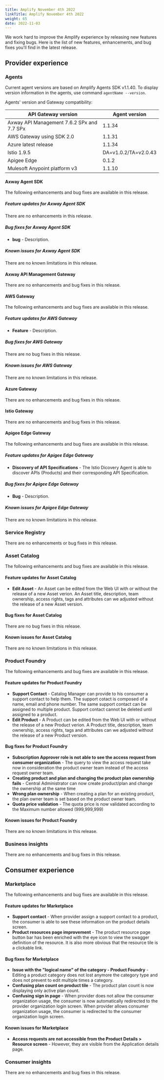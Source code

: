 ```yaml
---
title: Amplify November 4th 2022
linkTitle: Amplify November 4th 2022
weight: 65
date: 2022-11-03
---
```

We work hard to improve the Amplify experience by releasing new features and fixing bugs. Here is the list of new features, enhancements, and bug fixes you’ll find in the latest release.

## Provider experience

### Agents

Current agent versions are based on Amplify Agents SDK v1.1.40. To display version information in the agents, use command `agentName --version`.

Agents' version and Gateway compatibility:

| API Gateway version                        | Agent version        |
|--------------------------------------------|----------------------|
| Axway API Management 7.6.2 SPx and 7.7 SPx | 1.1.34               |
| AWS Gateway using SDK 2.0                  | 1.1.31               |
| Azure latest release                       | 1.1.34               |
| Istio 1.9.5                                | DA=v1.0.2/TA=v2.0.43 |
| Apigee Edge                                | 0.1.2                |
| Mulesoft Anypoint platform v3              | 1.1.10               |

#### Axway Agent SDK

The following enhancements and bug fixes are available in this release.

##### Feature updates for Axway Agent SDK

There are no enhancements in this release.

##### Bug fixes for Axway Agent SDK

* **bug** - Description.

##### Known issues for Axway Agent SDK

There are no known limitations in this release.

#### Axway API Management Gateway

There are no enhancements and bug fixes in this release.

#### AWS Gateway

The following enhancements and bug fixes are available in this release.

##### Feature updates for AWS Gateway

* **Feature** - Description.

##### Bug fixes for AWS Gateway

There are no bug fixes in this release.

##### Known issues for AWS Gateway

There are no known limitations in this release.

#### Azure Gateway

There are no enhancements and bug fixes in this release.

#### Istio Gateway

There are no enhancements and bug fixes in this release.

#### Apigee Edge Gateway

The following enhancements and bug fixes are available in this release.

##### Feature updates for Apigee Edge Gateway

* **Discovery of API Specifications** - The Istio Dicovery Agent is able to discover APIs (Products) and their corresponding API Specification.

##### Bug fixes for Apigee Edge Gateway

* **Bug** - Description.

##### Known issues for Apigee Edge Gateway

There are no known limitations in this release.

### Service Registry

There are no enhancements or bug fixes in this release.

### Asset Catalog

The following enhancements and bug fixes are available in this release.

#### Feature updates for Asset Catalog

* **Edit Asset** - An Asset can be edited from the Web UI with or without the release of a new Asset verion. An Asset title, description, team ownership, access rights, tags and attributes can we adjusted without the release of a new Asset version.

#### Bug fixes for Asset Catalog

There are no bug fixes in this release.

#### Known issues for Asset Catalog

There are no known limitations in this release.

### Product Foundry

The following enhancements and bug fixes are available in this release.

#### Feature updates for Product Foundry

* **Support Contact** - Catalog Manager can provide to his consumer a support contact to help them. The support cotact is composed of a name, email and phone number. The same support contact can be assigned to multiple product. Support contact cannot be deleted until assigned to a product.
* **Edit Product** - A Product can be edited from the Web UI with or without the release of a new Product verion. A Product title, description, team ownership, access rights, tags and attributes can we adjusted without the release of a new Product version.

#### Bug fixes for Product Foundry

* **Subscription Approver role is not able to see the access request from consumer organization** - The query to view the access request take now in consideration the product owner team instead of the access request owner team.
* **Creating product and plan and changing the product plan ownership fails** - Central Administrator can now create product/plan and change the ownership at the same time
* **Wrong plan ownership** - When creating a plan for an existing product, the plan owner team is set based on the product owner team.
* **Quota price validation** - The quota price is now validated according to the Maximum number allowed (999,999,999)

#### Known issues for Product Foundry

There are no known limitations in this release.

### Business insights

There are no enhancements and bug fixes in this release.

## Consumer experience

### Marketplace

The following enhancements and bug fixes are available in this release.

#### Feature updates for Marketplace

* **Support contact** - When provider assign a support contact to a product, the consumer is able to see these information on the product details screen.
* **Product resources page improvement** - The product resource page button bar has been enriched with the eye icon to view the swagger definition of the resource. It is also more obvious that the resource tile is a clickable link.

#### Bug fixes for Marketplace

* **Issue with the "logical name" of the category - Product Foundry** - Editing a product category does not lost anymore the category type and does not prevent to edit multiple times a category.
* **Confusing plan count on product tile** - The product plan count is now displaying only active plan count.
* **Confusing sign in page** - When provider does not allow the consumer organization usage, the consumer is now automatically redirected to the provider organization login screen. When provider allows consumer organization usage, the consumer is redirected to the consumer organization login screen.

#### Known issues for Marketplace

* **Access requests are not accessible from the Product Details > Resource screen** - However, they are visible from the Application details page.

### Consumer insights

There are no enhancements and bug fixes in this release.
